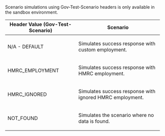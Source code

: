 <p>Scenario simulations using Gov-Test-Scenario headers is only available in the sandbox environment.</p>
<table>
    <thead>
        <tr>
            <th>Header Value (Gov-Test-Scenario)</th>
            <th>Scenario</th>
        </tr>
    </thead>
    <tbody>
        <tr>
            <td><p>N/A - DEFAULT</p></td>
            <td><p>Simulates success response with custom employment.</p></td>
        </tr>
        <tr>
            <td><p>HMRC_EMPLOYMENT</p></td>
            <td><p>Simulates success response with HMRC employment.</p></td>
        </tr>
        <tr>
            <td><p>HMRC_IGNORED</p></td>
            <td><p>Simulates success response with ignored HMRC employment.</p></td>
        </tr>
        <tr>
            <td><p>NOT_FOUND</p></td>
            <td><p>Simulates the scenario where no data is found.</p></td>
        </tr>
    </tbody>
</table>